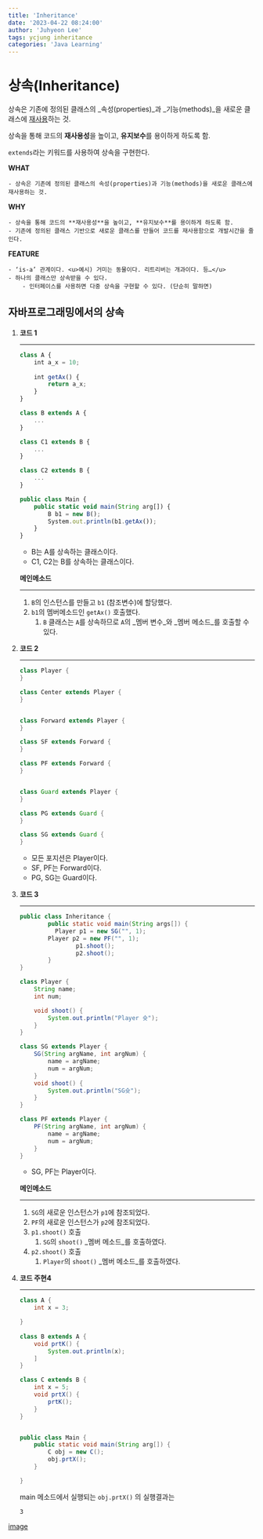 ```yaml
---
title: 'Inheritance'
date: '2023-04-22 08:24:00'
author: 'Juhyeon Lee'
tags: ycjung inheritance
categories: 'Java Learning'
---
```


# 상속(Inheritance)


상속은 기존에 정의된 클래스의 _속성(properties)_과 _기능(methods)_을 새로운 클래스에 <u>재사용</u>하는 것.


상속을 통해 코드의 **재사용성**을 높이고, **유지보수**를 용이하게 하도록 함.


`extends`라는 키워드를 사용하여 상속을 구현한다.


**WHAT**

	- 상속은 기존에 정의된 클래스의 속성(properties)과 기능(methods)을 새로운 클래스에 재사용하는 것.

**WHY**

	- 상속을 통해 코드의 **재사용성**을 높이고, **유지보수**를 용이하게 하도록 함.
	- 기존에 정의된 클래스 기반으로 새로운 클래스를 만들어 코드를 재사용함으로 개발시간을 줄인다.

**FEATURE**

	- ‘is-a’ 관계이다. <u>예시) 거미는 동물이다. 리트리버는 개과이다. 등…</u>
	- 하나의 클래스만 상속받을 수 있다.
		- 인터페이스를 사용하면 다중 상속을 구현할 수 있다. (단순히 말하면)

## 자바프로그래밍에서의 상속

1. **코드 1**

	---


	```javascript
	class A {
		int a_x = 10;
		
		int getAx() {
			return a_x;
		}
	}
	
	class B extends A {
		...
	}
	
	class C1 extends B {
		...
	}
	
	class C2 extends B {
		...
	}
	
	public class Main {
		public static void main(String arg[]) {
			B b1 = new B();
			System.out.println(b1.getAx());
		}
	}
	```

	- B는 A를 상속하는 클래스이다.
	- C1, C2는 B를 상속하는 클래스이다.

	**메인메소드**


	---

	1. `B`의 인스턴스를 만들고 `b1` (참조변수)에 할당했다.
	2. `b1`의 멤버메소드인 `getAx()` 호출했다.
		1. `B` 클래스는 `A`를 상속하므로 `A`의 _멤버 변수_와 _멤버 메소드_를 호출할 수 있다.
1. **코드 2**

	---


	```java
	class Player {
	}
	
	class Center extends Player {
	}
	
	
	class Forward extends Player {
	}
	
	class SF extends Forward {
	}
	
	class PF extends Forward {
	}
	
	
	class Guard extends Player {
	}
	
	class PG extends Guard {
	}
	
	class SG extends Guard {
	}
	```

	- 모든 포지션은 Player이다.
	- SF, PF는 Forward이다.
	- PG, SG는 Guard이다.
1. **코드 3**

	---


	```java
	public class Inheritance {
			public static void main(String args[]) {
		      Player p1 = new SG("", 1);
	        Player p2 = new PF("", 1);
					p1.shoot();
					p2.shoot();
			}
	}
	
	class Player {
	    String name;
	    int num;
	
	    void shoot() {
	        System.out.println("Player 슛");
	    }
	}
	
	class SG extends Player {
	    SG(String argName, int argNum) {
	        name = argName;
	        num = argNum;
	    }
	    void shoot() {
	        System.out.println("SG슛");
	    }
	}
	
	class PF extends Player {
	    PF(String argName, int argNum) {
	        name = argName;
	        num = argNum;
	    }
	}
	```

	- SG, PF는 Player이다.

	**메인메소드**


	---

	1. `SG`의 새로운 인스턴스가 `p1`에 참조되었다.
	2. `PF`의 새로운 인스턴스가 `p2`에 참조되었다.
	3. `p1.shoot()` 호출
		1. `SG`의 `shoot()` _멤버 메소드_를 호출하였다.
	4. `p2.shoot()` 호출
		1. `Player`의 `shoot()` _멤버 메소드_를 호출하였다.
1. **코드 주현4**

	---


	```java
	class A {
		int x = 3;
	
	}
		
	class B extends A {
		void prtK() {
			System.out.println(x);
		]
	}
	
	class C extends B {
		int x = 5;
		void prtX() {
			prtK();
		}
	}
	
	
	public class Main {
		public static void main(String arg[]) {
			C obj = new C();
			obj.prtX();
		}
	
	}
	```


	main 메소드에서 실행되는 `obj.prtX()` 의 실행결과는


	`3`


[image](https://s3.us-west-2.amazonaws.com/secure.notion-static.com/843a3e28-0b41-4069-8179-99966a9abb82/Polymorphism.pdf?X-Amz-Algorithm=AWS4-HMAC-SHA256&X-Amz-Content-Sha256=UNSIGNED-PAYLOAD&X-Amz-Credential=AKIAT73L2G45EIPT3X45%2F20230422%2Fus-west-2%2Fs3%2Faws4_request&X-Amz-Date=20230422T130642Z&X-Amz-Expires=3600&X-Amz-Signature=b0f1c9f79b0ad2d0f9f0fa97180f2c3df7a0be413c96725f8c0db55a2a65d714&X-Amz-SignedHeaders=host&x-id=GetObject)

